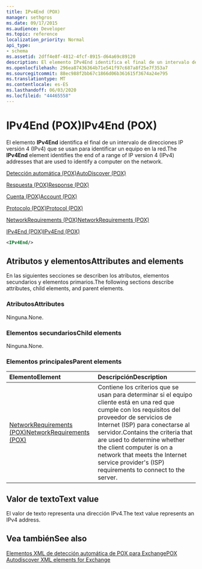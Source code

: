 ```yaml
---
title: IPv4End (POX)
manager: sethgros
ms.date: 09/17/2015
ms.audience: Developer
ms.topic: reference
localization_priority: Normal
api_type:
- schema
ms.assetid: 2dff4e8f-4812-4fcf-8915-d64a69c89120
description: El elemento IPv4End identifica el final de un intervalo de direcciones IP versión 4 (IPv4) que se usan para identificar un equipo en la red.
ms.openlocfilehash: 296ea87436364b71e541f97c687a8f25e7f353a7
ms.sourcegitcommit: 88ec988f2bb67c1866d06b361615f3674a24e795
ms.translationtype: MT
ms.contentlocale: es-ES
ms.lasthandoff: 06/03/2020
ms.locfileid: "44465558"
---
```

# <a name="ipv4end-pox"></a><span data-ttu-id="2a9a0-103">IPv4End (POX)</span><span class="sxs-lookup"><span data-stu-id="2a9a0-103">IPv4End (POX)</span></span>

<span data-ttu-id="2a9a0-104">El elemento **IPv4End** identifica el final de un intervalo de direcciones IP versión 4 (IPv4) que se usan para identificar un equipo en la red.</span><span class="sxs-lookup"><span data-stu-id="2a9a0-104">The **IPv4End** element identifies the end of a range of IP version 4 (IPv4) addresses that are used to identify a computer on the network.</span></span> 
  
[<span data-ttu-id="2a9a0-105">Detección automática (POX)</span><span class="sxs-lookup"><span data-stu-id="2a9a0-105">AutoDiscover (POX)</span></span>](autodiscover-pox.md)
  
[<span data-ttu-id="2a9a0-106">Respuesta (POX)</span><span class="sxs-lookup"><span data-stu-id="2a9a0-106">Response (POX)</span></span>](response-pox.md)
  
[<span data-ttu-id="2a9a0-107">Cuenta (POX)</span><span class="sxs-lookup"><span data-stu-id="2a9a0-107">Account (POX)</span></span>](account-pox.md)
  
[<span data-ttu-id="2a9a0-108">Protocolo (POX)</span><span class="sxs-lookup"><span data-stu-id="2a9a0-108">Protocol (POX)</span></span>](protocol-pox.md)
  
[<span data-ttu-id="2a9a0-109">NetworkRequirements (POX)</span><span class="sxs-lookup"><span data-stu-id="2a9a0-109">NetworkRequirements (POX)</span></span>](networkrequirements-pox.md)
  
[<span data-ttu-id="2a9a0-110">IPv4End (POX)</span><span class="sxs-lookup"><span data-stu-id="2a9a0-110">IPv4End (POX)</span></span>](ipv4end-pox.md)
  
```xml
<IPv4End/>
```

## <a name="attributes-and-elements"></a><span data-ttu-id="2a9a0-111">Atributos y elementos</span><span class="sxs-lookup"><span data-stu-id="2a9a0-111">Attributes and elements</span></span>

<span data-ttu-id="2a9a0-112">En las siguientes secciones se describen los atributos, elementos secundarios y elementos primarios.</span><span class="sxs-lookup"><span data-stu-id="2a9a0-112">The following sections describe attributes, child elements, and parent elements.</span></span>
  
### <a name="attributes"></a><span data-ttu-id="2a9a0-113">Atributos</span><span class="sxs-lookup"><span data-stu-id="2a9a0-113">Attributes</span></span>

<span data-ttu-id="2a9a0-114">Ninguna.</span><span class="sxs-lookup"><span data-stu-id="2a9a0-114">None.</span></span>
  
### <a name="child-elements"></a><span data-ttu-id="2a9a0-115">Elementos secundarios</span><span class="sxs-lookup"><span data-stu-id="2a9a0-115">Child elements</span></span>

<span data-ttu-id="2a9a0-116">Ninguna.</span><span class="sxs-lookup"><span data-stu-id="2a9a0-116">None.</span></span>
  
### <a name="parent-elements"></a><span data-ttu-id="2a9a0-117">Elementos principales</span><span class="sxs-lookup"><span data-stu-id="2a9a0-117">Parent elements</span></span>

|<span data-ttu-id="2a9a0-118">**Elemento**</span><span class="sxs-lookup"><span data-stu-id="2a9a0-118">**Element**</span></span>|<span data-ttu-id="2a9a0-119">**Descripción**</span><span class="sxs-lookup"><span data-stu-id="2a9a0-119">**Description**</span></span>|
|:-----|:-----|
|[<span data-ttu-id="2a9a0-120">NetworkRequirements (POX)</span><span class="sxs-lookup"><span data-stu-id="2a9a0-120">NetworkRequirements (POX)</span></span>](networkrequirements-pox.md) <br/> |<span data-ttu-id="2a9a0-121">Contiene los criterios que se usan para determinar si el equipo cliente está en una red que cumple con los requisitos del proveedor de servicios de Internet (ISP) para conectarse al servidor.</span><span class="sxs-lookup"><span data-stu-id="2a9a0-121">Contains the criteria that are used to determine whether the client computer is on a network that meets the Internet service provider's (ISP) requirements to connect to the server.</span></span>  <br/> |
   
## <a name="text-value"></a><span data-ttu-id="2a9a0-122">Valor de texto</span><span class="sxs-lookup"><span data-stu-id="2a9a0-122">Text value</span></span>

<span data-ttu-id="2a9a0-123">El valor de texto representa una dirección IPv4.</span><span class="sxs-lookup"><span data-stu-id="2a9a0-123">The text value represents an IPv4 address.</span></span>
  
## <a name="see-also"></a><span data-ttu-id="2a9a0-124">Vea también</span><span class="sxs-lookup"><span data-stu-id="2a9a0-124">See also</span></span>



[<span data-ttu-id="2a9a0-125">Elementos XML de detección automática de POX para Exchange</span><span class="sxs-lookup"><span data-stu-id="2a9a0-125">POX Autodiscover XML elements for Exchange</span></span>](pox-autodiscover-xml-elements-for-exchange.md)

